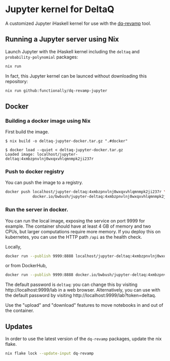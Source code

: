 # Jupyter kernel for DeltaQ

A customized Jupyter iHaskell kernel for use with the [dq-revamp](https://github.com/DeltaQ-SD/dq-revamp) tool.


## Running a Jupyter server using Nix

Launch Jupyter with the iHaskell kernel including the `deltaq` and `probability-polynomial` packages:

```bash
nix run
```

In fact, this Jupyter kernel can be launced without downloading this repository:

```bash
nix run github:functionally/dq-revamp-jupyter
```

## Docker


### Building a docker image using Nix

First build the image.

```console
$ nix build -o deltaq-jupyter-docker.tar.gz ".#docker"

$ docker load --quiet < deltaq-jupyter-docker.tar.gz
Loaded image: localhost/jupyter-deltaq:4xmbzpnvlnj0wxqxvhlqmnmpk2ji237r
```


### Push to docker registry

You can push the image to a registry.

```bash
docker push localhost/jupyter-deltaq:4xmbzpnvlnj0wxqxvhlqmnmpk2ji237r \
            docker.io/bwbush/jupyter-deltaq:4xmbzpnvlnj0wxqxvhlqmnmpk2ji237r
```


### Run the server in docker.

You can run the local image, exposing the service on port 9999 for example. The container should have at least 4 GB of memory and two CPUs, but larger computations require more memory. If you deploy this on kubernetes, you can use the HTTP path `/api` as the health check.

Locally, 

```bash
docker run --publish 9999:8888 localhost/jupyter-deltaq:4xmbzpnvlnj0wxqxvhlqmnmpk2ji237r
```

or from DockerHub,

```bash
docker run --publish 9999:8888 docker.io/bwbush/jupyter-deltaq:4xmbzpnvlnj0wxqxvhlqmnmpk2ji237r
```

The default password is `deltaq`: you can change this by visiting http://localhost:9999/lab in a web browser. Alternatively, you can use with the default password by visiting http://localhost:9999/lab?token=deltaq.

Use the "upload" and "download" features to move notebooks in and out of the container.


## Updates

In order to use the latest version of the `dq-revamp` packages, update the nix flake.

```bash
nix flake lock --update-input dq-revamp 
```
